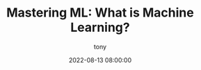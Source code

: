 ---
layout: post
current: post
cover:  assets/images/a3.jpg
navigation: True
title: "Mastering ML: What is Machine Learning?"
date: 2022-08-13 08:00:00
tags: [ml-basics, series]
class: post-template
subclass: 'post'
author: tony
---